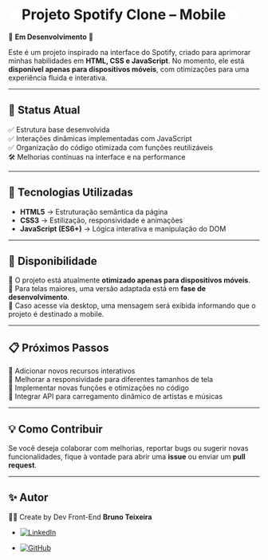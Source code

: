 <h1><img src="./src/img/icons/music.svg"  width="4%" alt=""> Projeto Spotify Clone – Mobile <img src="./src/img/icons/music.svg"  width="4%" alt=""></h1>

🚧 **Em Desenvolvimento** 🚧  

Este é um projeto inspirado na interface do Spotify, criado para aprimorar minhas habilidades em **HTML, CSS e JavaScript**. No momento, ele está **disponível apenas para dispositivos móveis**, com otimizações para uma experiência fluida e interativa.  

---

## 📌 Status Atual  

✅ Estrutura base desenvolvida  
✅ Interações dinâmicas implementadas com JavaScript  
✅ Organização do código otimizada com funções reutilizáveis   
🛠️ Melhorias contínuas na interface e na performance  

---

## 🚀 Tecnologias Utilizadas  

- **HTML5** → Estruturação semântica da página  
- **CSS3** → Estilização, responsividade e animações  
- **JavaScript (ES6+)** → Lógica interativa e manipulação do DOM  

---

## 📱 Disponibilidade  

🔹 O projeto está atualmente **otimizado apenas para dispositivos móveis**.  
🔹 Para telas maiores, uma versão adaptada está em **fase de desenvolvimento**.  
🔹 Caso acesse via desktop, uma mensagem será exibida informando que o projeto é destinado a mobile.  

---

## 📋 Próximos Passos  

🔹 Adicionar novos recursos interativos  
🔹 Melhorar a responsividade para diferentes tamanhos de tela  
🔹 Implementar novas funções e otimizações no código  
🔹 Integrar API para carregamento dinâmico de artistas e músicas

---

## 💡 Como Contribuir  

Se você deseja colaborar com melhorias, reportar bugs ou sugerir novas funcionalidades, fique à vontade para abrir uma **issue** ou enviar um **pull request**.  

---

## ✨ Autor
👨‍💻 Create by Dev Front-End <strong>Bruno Teixeira</strong>

- [![LinkedIn](https://custom-icon-badges.demolab.com/badge/LinkedIn-0A66C2?logo=linkedin-white&logoColor=fff)](https://www.linkedin.com/in/brunotxrs/)

- [![GitHub](https://img.shields.io/badge/GitHub-%23121011.svg?logo=github&logoColor=white)](https://github.com/brunotxrs)
